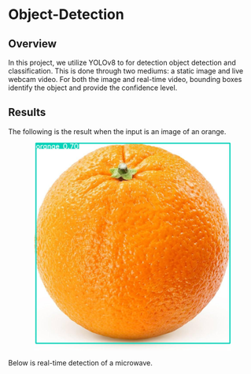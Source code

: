 # Object-Detection

## Overview

In this project, we utilize YOLOv8 to for detection object detection and classification. This is done through two mediums: a static image and live webcam video. For both the image and real-time video, bounding boxes identify the object and provide the confidence level.

## Results

The following is the result when the input is an image of an orange.

<p align="center">
  <img src="https://github.com/chen4578/Object-Detection/blob/7a7cf9e47559b7c95ed987321fe7596befc224c2/results.jpg" width="400">
</p>

Below is real-time detection of a microwave.

